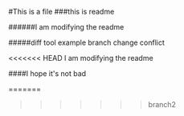 #This is a file
###this is readme

######I am modifying the readme

#####diff tool example branch change conflict


<<<<<<< HEAD
I am modifying the readme

####I hope it's not bad

=======
>>>>>>> branch2

